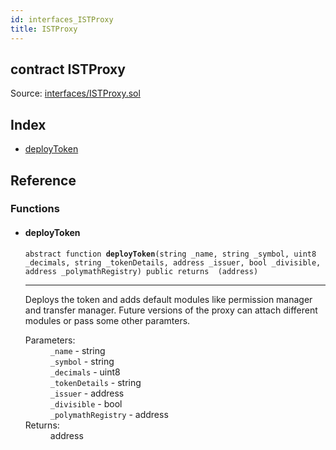 ```yaml
---
id: interfaces_ISTProxy
title: ISTProxy
---
```


<div class="contract-doc"><div class="contract"><h2 class="contract-header"><span class="contract-kind">contract</span> ISTProxy</h2><div class="source">Source: <a href="git+https://github.com/PolymathNetwork/polymath-core/blob/v1.3.3/contracts/interfaces/ISTProxy.sol" target="_blank">interfaces/ISTProxy.sol</a></div></div><div class="index"><h2>Index</h2><ul><li><a href="interfaces_ISTProxy.html#deployToken">deployToken</a></li></ul></div><div class="reference"><h2>Reference</h2><div class="functions"><h3>Functions</h3><ul><li><div class="item function"><span id="deployToken" class="anchor-marker"></span><h4 class="name">deployToken</h4><div class="body"><code class="signature"><span>abstract </span>function <strong>deployToken</strong><span>(string _name, string _symbol, uint8 _decimals, string _tokenDetails, address _issuer, bool _divisible, address _polymathRegistry) </span><span>public </span><span>returns  (address) </span></code><hr/><div class="description"><p>Deploys the token and adds default modules like permission manager and transfer manager. Future versions of the proxy can attach different modules or pass some other paramters.</p></div><dl><dt><span class="label-parameters">Parameters:</span></dt><dd><div><code>_name</code> - string</div><div><code>_symbol</code> - string</div><div><code>_decimals</code> - uint8</div><div><code>_tokenDetails</code> - string</div><div><code>_issuer</code> - address</div><div><code>_divisible</code> - bool</div><div><code>_polymathRegistry</code> - address</div></dd><dt><span class="label-return">Returns:</span></dt><dd>address</dd></dl></div></div></li></ul></div></div></div>
